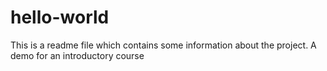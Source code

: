 # hello-world
This is a readme file which contains some information about the project.
A demo for an introductory course


